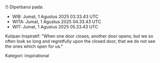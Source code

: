 ⏰ Diperbarui pada:
- WIB: Jumat, 1 Agustus 2025 03.33.43 UTC
- WITA: Jumat, 1 Agustus 2025 04.33.43 UTC
- WIT: Jumat, 1 Agustus 2025 05.33.43 UTC

Kutipan Inspiratif:
"When one door closes, another door opens; but we so often look so long and regretfully upon the closed door, that we do not see the ones which open for us."


Kategori: inspirational

